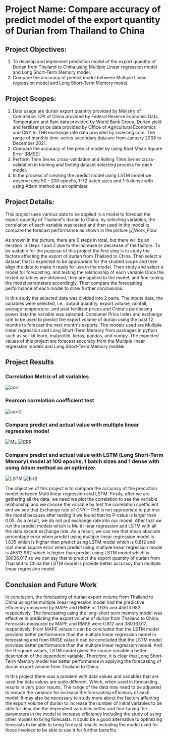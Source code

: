 # Project Name: Compare accuracy of predict model of the export quantity of Durian from Thailand to China
## Project Objectives:
1. To develop and implement prediction model of the export quantity of Durian from 
Thailand to China using Multiple Linear regression model and Long Short-Term Memory 
model.
2. Compare the accuracy of predict model between Multiple Linear regression model 
and Long Short-Term Memory model.
## Project Scopes:
1. Data usage are durian export quantity provided by Ministry of Commerce, CPI of 
China provided by Federal Reserve Economic Data, Temperature and Rain data 
provided by World Bank Group, Durian yield and fertilizer price data provided by 
Office of Agricultural Economics and CNY to THB exchange rate data provided by 
investing.com. The range of monthly time-series secondary data are from January 
2008 to December 2021.
2. Compare the accuracy of the predict model by using Root Mean Square Error 
(RMSE)
3. Perform Time Series cross-validation and Rolling Time Series cross-validation in 
training and testing dataset selecting process for each model.
4. In the process of creating the predict model using LSTM model we observe only
50 - 200 epochs, 1-72 batch sizes and 1-5 dense with using Adam method as an 
optimizer.
## Project Details:
This project uses various data to be applied in a model to forecast the export quantity 
of Thailand's durian to China. by selecting variables, the correlation of each variable was 
tested and then used in the model to compare the forecast performance as shown in the 
picture
![Work_Flow](/Pic/workflow.PNG)

  As shown in the picture, there are 9 steps in total, but there will be an iteration in 
steps 1 and 2 due to the increase or decrease of the factors. To be suitable for the purpose 
of this project the first step is to study the factors affecting the export of durian from 
Thailand to China. Then select a dataset that is expected to be appropriate for the studied 
scope and then align the data to make it ready for use in the model. Then study and 
select a model for forecasting. and testing the relationship of each variable Once the 
tested variables are obtained, they are applied to the model. and fine-tuning the model 
parameters accordingly. Then compare the forecasting performance of each model to 
draw further conclusions.

  In this study the selected data was divided into 2 parts. The inputs data, the variables 
were selected, i.e., output quantity, export volume, rainfall, average temperature. and past 
fertilizer prices and China's purchasing power data the variable was selected. Consumer 
Price Index and exchange rate to be used to predict the export volume of durian using 
the past 12 months to forecast the next month's exports. The models used are Multiple 
linear regression and Long Short-Term Memory from packages in python such as sci-kit 
learn, matplotlib, keras, pandas, and numpy. The expected values of this project are 
forecast accuracy from the Multiple linear regression models and Long Short-Term Memory 
models.

##  Project Results
### Correlation  Metrix of all variables
![corr](/Pic/corrheatmap.png)
### Pearson correlation coefficient test
![corr2](/Pic/corrtest.png)
### Compare predict and actual value with multiple linear regression model
![ML](/Pic/Multipredict.png)
![ERR](/Pic/MultiError.png)
### Compare predict and actual value with LSTM (Long Short-Term Memory) model at 100 epochs, 1 batch sizes and 1 dense with using Adam method as an optimizer.
![LSTM](/Pic/LSTM3.png)
![Err2](/Pic/LSTM3_err.png)

The objective of this project is to compare the accuracy of the prediction model 
between Multi linear regression and LSTM. Firstly, after we are gathering all the data, we need 
we plot the correlation to see the variable relationship and we choose the 
variable by test the correlation coefficient and we see that Exchange rate of CNY – THB is not 
appropriate to put into the model because after testing it we found that its P-value is larger 
than 0.05. As a result, we do not put exchange rate into our model. After that we run the 
predict models which is Multi linear regression and LSTM with all the data except exchange 
rate. As a result, we can see that mean absolute percentage error when predict using multiple 
linear regression model is 1.635 which is higher than predict using LSTM model which is 0.812
and root mean square error when predict using multiple linear regression model is 45513.982
which is higher than predict using LSTM model which is 38036.017 so we can say that to 
predict the export quantity of durian from Thailand to China the LSTM model is provide better 
accuracy than multiple linear regression model.

## Conclusion and Future Work

In conclusion, the forecasting of durian export volume from Thailand to China using 
the multiple linear regression model had the predictive efficiency measured by MAPE and 
RMSE of 1.635 and 45513.982, respectively. The forecasting using the long-short term memory 
model was effective in predicting the export volume of durian from Thailand to China. 
Forecasts measured by MAPE and RMSE were 0.812 and 38036.017, respectively. From MAPE
values it can be concluded that the LSTM model provides better performance than the 
multiple linear regression model in forecasting and from RMSE value it can be concluded that 
the LSTM model provides better performance than the multiple linear regression model. And 
the R-square values, LSTM model gives the source variable a better description of the 
dependent variable. Therefore, it is clear that Long Short-Term Memory model has better 
performance in applying the forecasting of durian export volume from Thailand to China.

In this project there was a problem with data values and variables that are used the 
data values are quite different. Which, when used in forecasting, results in very poor results. 
The range of the data may need to be adjusted to reduce the variance for increase the 
forecasting efficiency of each model. It may also be necessary to study more about the factors 
affecting the export volume of durian to increase the number of initial variables to be able 
for describe the dependent variables better and fine-tuning the parameters in the model to 
increase efficiency Including the study of using other models to bring forecasts. It could be a 
good alternative to optimizing forecasts to be able to bring forecast results including the 
model used for those involved to be able to use it for further benefits.


